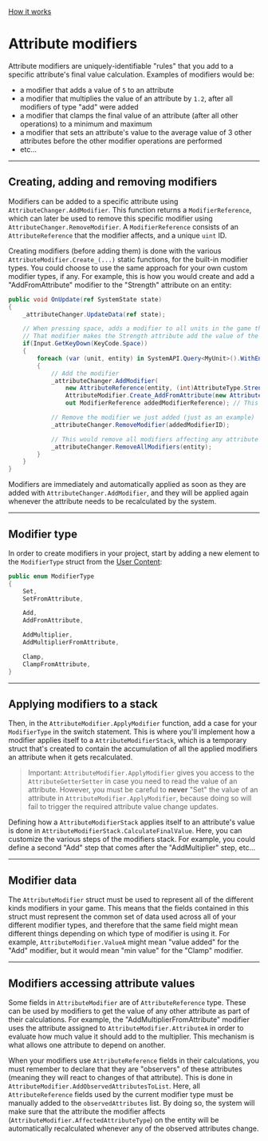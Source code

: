
[How it works](./how-it-works.md)

# Attribute modifiers

Attribute modifiers are uniquely-identifiable "rules" that you add to a specific attribute's final value calculation. Examples of modifiers would be:
* a modifier that adds a value of `5` to an attribute
* a modifier that multiplies the value of an attribute by `1.2`, after all modifiers of type "add" were added
* a modifier that clamps the final value of an attribute (after all other operations) to a minimum and maximum
* a modifier that sets an attribute's value to the average value of 3 other attributes before the other modifier operations are performed
* etc...

--------------------------------------

## Creating, adding and removing modifiers

Modifiers can be added to a specific attribute using `AttributeChanger.AddModifier`. This function returns a `ModifierReference`, which can later be used to remove this specific modifier using `AttributeChanger.RemoveModifier`. A `ModifierReference` consists of an `AttributeReference` that the modifier affects, and a unique `uint` ID.

Creating modifiers (before adding them) is done with the various `AttributeModifier.Create_(...)` static functions, for the built-in modifier types. You could choose to use the same approach for your own custom modifier types, if any. For example, this is how you would create and add a "AddFromAttribute" modifier to the "Strength" attribute on an entity:

```cs
public void OnUpdate(ref SystemState state)
{
    _attributeChanger.UpdateData(ref state);

    // When pressing space, adds a modifier to all units in the game that have a Strength and a Intelligence attribute.
    // That modifier makes the Strength attribute add the value of the Intelligence attribute on that unit to its own value.
    if(Input.GetKeyDown(KeyCode.Space))
    {
        foreach (var (unit, entity) in SystemAPI.Query<MyUnit>().WithEntityAccess())
        {
            // Add the modifier
            _attributeChanger.AddModifier(
                new AttributeReference(entity, (int)AttributeType.Strength), // This is the attribute we want the modifier to affect.
                AttributeModifier.Create_AddFromAttribute(new AttributeReference(entity, (int)AttributeType.Intelligence)), // This is the created modifier we want to add.
                out ModifierReference addedModifierReference); // This is the modifier reference that we could store and use to remove the modifier later.

            // Remove the modifier we just added (just as an example)
            _attributeChanger.RemoveModifier(addedModifierID);

            // This would remove all modifiers affecting any attribute type on that entity (again, just as an example)
            _attributeChanger.RemoveAllModifiers(entity);
        }
    }
}
```

Modifiers are immediately and automatically applied as soon as they are added with `AttributeChanger.AddModifier`, and they will be applied again whenever the attribute needs to be recalculated by the system. 

--------------------------------------

## Modifier type

In order to create modifiers in your project, start by adding a new element to the `ModifierType` struct from the [User Content](./howtoinstall.md):

```cs
public enum ModifierType
{
    Set,
    SetFromAttribute,

    Add,
    AddFromAttribute,

    AddMultiplier,
    AddMultiplierFromAttribute,

    Clamp,
    ClampFromAttribute,
}
```

--------------------------------------

## Applying modifiers to a stack

Then, in the `AttributeModifier.ApplyModifier` function, add a case for your `ModifierType` in the switch statement. This is where you'll implement how a modifier applies itself to a `AttributeModifierStack`, which is a temporary struct that's created to contain the accumulation of all the applied modifiers an attribute when it gets recalculated.

> Important: `AttributeModifier.ApplyModifier` gives you access to the `AttributeGetterSetter` in case you need to read the value of an attribute. However, you must be careful to **never** "Set" the value of an attribute in `AttributeModifier.ApplyModifier`, because doing so will fail to trigger the required attribute value change updates.

Defining how a `AttributeModifierStack` applies itself to an attribute's value is done in `AttributeModifierStack.CalculateFinalValue`. Here, you can customize the various steps of the modifiers stack. For example, you could define a second "Add" step that comes after the "AddMultiplier" step, etc...


--------------------------------------

## Modifier data

The `AttributeModifier` struct must be used to represent all of the different kinds modifiers in your game. This means that the fields contained in this struct must represent the common set of data used across all of your different modifier types, and therefore that the same field might mean different things depending on which type of modifier is using it. For example, `AttributeModifier.ValueA` might mean "value added" for the "Add" modifier, but it would mean "min value" for the "Clamp" modifier.

--------------------------------------

## Modifiers accessing attribute values

Some fields in `AttributeModifier` are of `AttributeReference` type. These can be used by modifiers to get the value of any other attribute as part of their calculations. For example, the "AddMultiplierFromAttribute" modifier uses the attribute assigned to `AttributeModifier.AttributeA` in order to evaluate how much value it should add to the multiplier. This mechanism is what allows one attribute to depend on another.

When your modifiers use `AttributeReference` fields in their calculations, you must remember to declare that they are "observers" of these attributes (meaning they will react to changes of that attribute). This is done in `AttributeModifier.AddObservedAttributesToList`. Here, all `AttributeReference` fields used by the current modifier type must be manually added to the `observedAttributes` list. By doing so, the system will make sure that the attribute the modifier affects (`AttributeModifier.AffectedAttributeType`) on the entity will be automatically recalculated whenever any of the observed attributes change.
